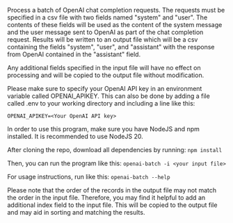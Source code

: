 Process a batch of OpenAI chat completion requests. The requests must be specified in a csv file <infile> with
two fields named "system" and "user". The contents of these fields will be used as the content of the system
message and the user message sent to OpenAI as part of the chat completion request. Results will be written to
an output file which will be a csv containing the fields "system", "user", and "assistant" with the response from
OpenAI contained in the "assistant" field.

Any additional fields specified in the input file will have no effect on processing and will be copied to the
output file without modification.

Please make sure to specify your OpenAI API key in an environment variable called OPENAI_APIKEY.
This can also be done by adding a file called .env to your working directory and including a line like this:

`OPENAI_APIKEY=<Your OpenAI API key>`

In order to use this program, make sure you have NodeJS and npm installed.  It is recommended to use NodeJS 20.

After cloning the repo, download all dependencies by running:
`npm install`

Then, you can run the program like this:
`openai-batch -i <your input file>`

For usage instructions, run like this:
`openai-batch --help`

Please note that the order of the records in the output file may not match the order in the input file.
Therefore, you may find it helpful to add an additional index field to the input file. This will be copied
to the output file and may aid in sorting and matching the results.
